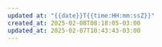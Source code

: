 ```yaml
---
updated at: "{{date}}T{{time:HH:mm:ssZ}}"
created_at: 2025-02-08T08:18:05-03:00
updated_at: 2025-02-07T10:43:43-03:00
---
```

